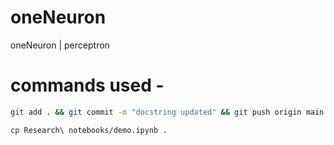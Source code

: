 # oneNeuron
oneNeuron | perceptron


# commands used -


```bash
git add . && git commit -m "docstring updated" && git push origin main
```

```bash
cp Research\ notebooks/demo.ipynb .
```